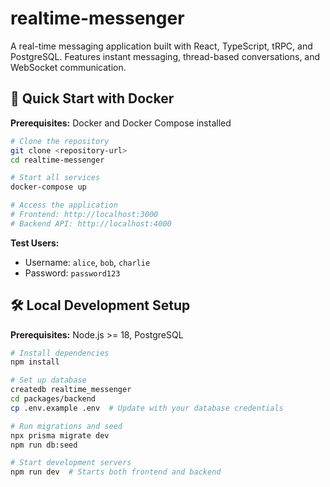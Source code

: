 # realtime-messenger
A real-time messaging application built with React, TypeScript, tRPC, and PostgreSQL. Features instant messaging, thread-based conversations, and WebSocket communication.

## 🚀 Quick Start with Docker

**Prerequisites:** Docker and Docker Compose installed

```bash
# Clone the repository
git clone <repository-url>
cd realtime-messenger

# Start all services
docker-compose up

# Access the application
# Frontend: http://localhost:3000
# Backend API: http://localhost:4000
```

**Test Users:**
- Username: `alice`, `bob`, `charlie`  
- Password: `password123`

## 🛠️ Local Development Setup

**Prerequisites:** Node.js >= 18, PostgreSQL

```bash
# Install dependencies
npm install

# Set up database
createdb realtime_messenger
cd packages/backend
cp .env.example .env  # Update with your database credentials

# Run migrations and seed
npx prisma migrate dev
npm run db:seed

# Start development servers
npm run dev  # Starts both frontend and backend
```
